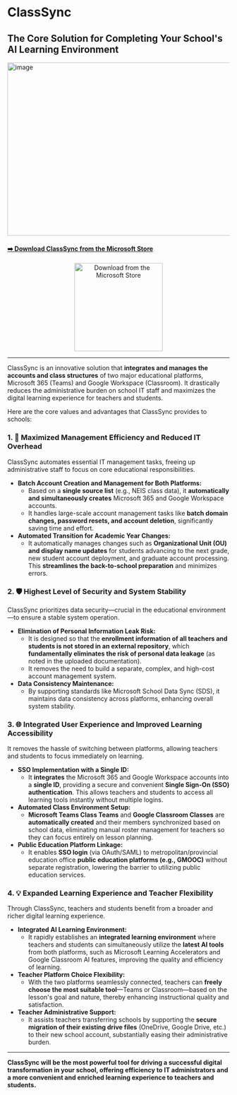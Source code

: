 # ClassSync
## The Core Solution for Completing Your School's AI Learning Environment 
<img width="1198" height="392" alt="image" src="https://github.com/user-attachments/assets/087bdb7c-63e0-423e-a5ef-11251087d987" />

#### [➡️ Download ClassSync from the Microsoft Store](https://apps.microsoft.com/detail/9PJ792P907Q9?referrer=appbadge&launch=true&mode=full)

<div align="center">
  <a href="https://apps.microsoft.com/detail/9PJ792P907Q9?referrer=appbadge&launch=true&mode=full" target="_blank">
    <img src="https://get.microsoft.com/images/en-us%20dark.svg" width="200" alt="Download from the Microsoft Store"/>
  </a>
</div>

---

ClassSync is an innovative solution that **integrates and manages the accounts and class structures** of two major educational platforms, Microsoft 365 (Teams) and Google Workspace (Classroom). It drastically reduces the administrative burden on school IT staff and maximizes the digital learning experience for teachers and students.

Here are the core values and advantages that ClassSync provides to schools:

### 1. 🚀 Maximized Management Efficiency and Reduced IT Overhead

ClassSync automates essential IT management tasks, freeing up administrative staff to focus on core educational responsibilities.

* **Batch Account Creation and Management for Both Platforms:**
    * Based on a **single source list** (e.g., NEIS class data), it **automatically and simultaneously creates** Microsoft 365 and Google Workspace accounts.
    * It handles large-scale account management tasks like **batch domain changes, password resets, and account deletion**, significantly saving time and effort.
* **Automated Transition for Academic Year Changes:**
    * It automatically manages changes such as **Organizational Unit (OU) and display name updates** for students advancing to the next grade, new student account deployment, and graduate account processing. This **streamlines the back-to-school preparation** and minimizes errors.

### 2. 🛡️ Highest Level of Security and System Stability

ClassSync prioritizes data security—crucial in the educational environment—to ensure a stable system operation.

* **Elimination of Personal Information Leak Risk:**
    * It is designed so that the **enrollment information of all teachers and students is not stored in an external repository**, which **fundamentally eliminates the risk of personal data leakage** (as noted in the uploaded documentation).
    * It removes the need to build a separate, complex, and high-cost account management system.
* **Data Consistency Maintenance:**
    * By supporting standards like Microsoft School Data Sync (SDS), it maintains data consistency across platforms, enhancing overall system stability.

### 3. 🌐 Integrated User Experience and Improved Learning Accessibility

It removes the hassle of switching between platforms, allowing teachers and students to focus immediately on learning.

* **SSO Implementation with a Single ID:**
    * It **integrates** the Microsoft 365 and Google Workspace accounts into a **single ID**, providing a secure and convenient **Single Sign-On (SSO) authentication**. This allows teachers and students to access all learning tools instantly without multiple logins.
* **Automated Class Environment Setup:**
    * **Microsoft Teams Class Teams** and **Google Classroom Classes** are **automatically created** and their members synchronized based on school data, eliminating manual roster management for teachers so they can focus entirely on lesson planning.
* **Public Education Platform Linkage:**
    * It enables **SSO login** (via OAuth/SAML) to metropolitan/provincial education office **public education platforms (e.g., GMOOC)** without separate registration, lowering the barrier to utilizing public education services.

### 4. 💡 Expanded Learning Experience and Teacher Flexibility

Through ClassSync, teachers and students benefit from a broader and richer digital learning experience.

* **Integrated AI Learning Environment:**
    * It rapidly establishes an **integrated learning environment** where teachers and students can simultaneously utilize the **latest AI tools** from both platforms, such as Microsoft Learning Accelerators and Google Classroom AI features, improving the quality and efficiency of learning.
* **Teacher Platform Choice Flexibility:**
    * With the two platforms seamlessly connected, teachers can **freely choose the most suitable tool**—Teams or Classroom—based on the lesson's goal and nature, thereby enhancing instructional quality and satisfaction.
* **Teacher Administrative Support:**
    * It assists teachers transferring schools by supporting the **secure migration of their existing drive files** (OneDrive, Google Drive, etc.) to their new school account, substantially easing their administrative burden.

---
**ClassSync will be the most powerful tool for driving a successful digital transformation in your school, offering efficiency to IT administrators and a more convenient and enriched learning experience to teachers and students.**


